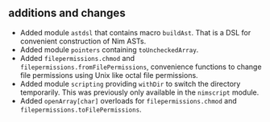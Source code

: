 ## additions and changes

- Added module `astdsl` that contains macro `buildAst`. That is a DSL for convenient
  construction of Nim ASTs.
- Added module `pointers` containing `toUncheckedArray`.
- Added `filepermissions.chmod` and `filepermissions.fromFilePermissions`,
  convenience functions to change file permissions using Unix like octal file permissions.
- Added module `scripting` providing `withDir` to switch the directory temporarily. This
  was previously only available in the `nimscript` module.
- Added `openArray[char]` overloads for `filepermissions.chmod` and `filepermissions.toFilePermissions`.
